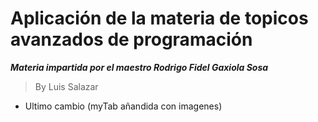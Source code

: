 # Aplicación de la materia de topicos avanzados de programación

***Materia impartida por el maestro Rodrigo Fidel Gaxiola Sosa***

> By Luis Salazar
- Ultimo cambio (myTab añandida con imagenes)
